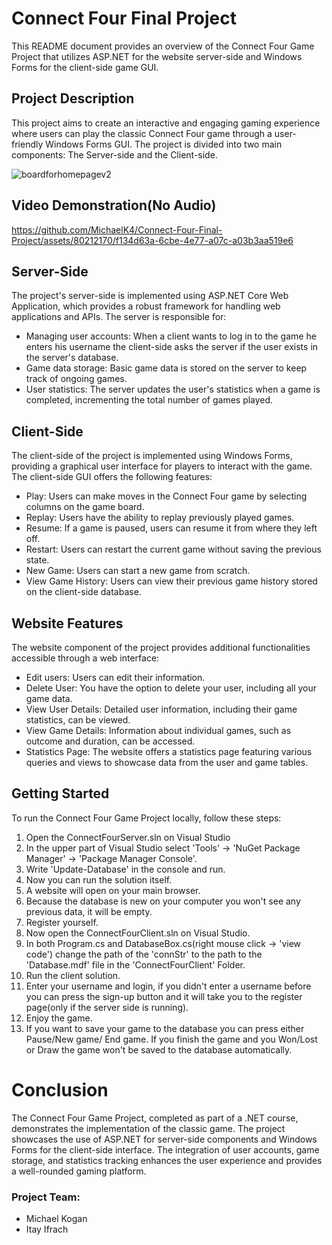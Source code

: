 # Connect Four Final Project

This README document provides an overview of the Connect Four Game Project that utilizes ASP.NET for the website server-side and Windows Forms for the client-side game GUI.

## Project Description
This project aims to create an interactive and engaging gaming experience where users can play the classic Connect Four game through a user-friendly Windows Forms GUI. The project is divided into two main components: The Server-side and the Client-side.

![boardforhomepagev2](https://github.com/MichaelK4/Connect-Four-Final-Project/assets/80212170/8a9e566d-c807-4a59-96e5-f5cec25403b3)

## Video Demonstration(No Audio)
https://github.com/MichaelK4/Connect-Four-Final-Project/assets/80212170/f134d63a-6cbe-4e77-a07c-a03b3aa519e6

## Server-Side
The project's server-side is implemented using ASP.NET Core Web Application, which provides a robust framework for handling web applications and APIs. The server is responsible for:

* Managing user accounts: When a client wants to log in to the game he enters his username the client-side asks the server if the user exists in the server's database.
* Game data storage: Basic game data is stored on the server to keep track of ongoing games.
* User statistics: The server updates the user's statistics when a game is completed, incrementing the total number of games played.

## Client-Side
The client-side of the project is implemented using Windows Forms, providing a graphical user interface for players to interact with the game. The client-side GUI offers the following features:

* Play: Users can make moves in the Connect Four game by selecting columns on the game board.
* Replay: Users have the ability to replay previously played games.
* Resume: If a game is paused, users can resume it from where they left off.
* Restart: Users can restart the current game without saving the previous state.
* New Game: Users can start a new game from scratch.
* View Game History: Users can view their previous game history stored on the client-side database.

## Website Features
The website component of the project provides additional functionalities accessible through a web interface:
* Edit users: Users can edit their information.
* Delete User: You have the option to delete your user, including all your game data.
* View User Details: Detailed user information, including their game statistics, can be viewed.
* View Game Details: Information about individual games, such as outcome and duration, can be accessed.
* Statistics Page: The website offers a statistics page featuring various queries and views to showcase data from the user and game tables.


## Getting Started
To run the Connect Four Game Project locally, follow these steps:

1. Open the ConnectFourServer.sln on Visual Studio
2. In the upper part of Visual Studio select 'Tools' -> 'NuGet Package Manager' -> 'Package Manager Console'.
3. Write 'Update-Database' in the console and run.
4. Now you can run the solution itself.
5. A website will open on your main browser.
6. Because the database is new on your computer you won't see any previous data, it will be empty.
7. Register yourself.
8. Now open the ConnectFourClient.sln on Visual Studio.
9. In both Program.cs and DatabaseBox.cs(right mouse click -> 'view code') change the path of the 'connStr' to the path to the 'Database.mdf' file in the 'ConnectFourClient' Folder.
10. Run the client solution.
11. Enter your username and login, if you didn't enter a username before you can press the sign-up button and it will take you to the register page(only if the server side is running).
12. Enjoy the game.
13. If you want to save your game to the database you can press either Pause/New game/ End game. If you finish the game and you Won/Lost or Draw the game won't be saved to the database automatically.


# Conclusion
The Connect Four Game Project, completed as part of a .NET course, demonstrates the implementation of the classic game. The project showcases the use of ASP.NET for server-side components and Windows Forms for the client-side interface. The integration of user accounts, game storage, and statistics tracking enhances the user experience and provides a well-rounded gaming platform.

### Project Team:
* Michael Kogan
* Itay Ifrach











   
